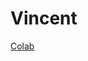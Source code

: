 # Vincent

[Colab](https://colab.research.google.com/github/AdelBeit/Vincent/blob/main/notebooks/Interacting_with_CLIP.ipynb)
